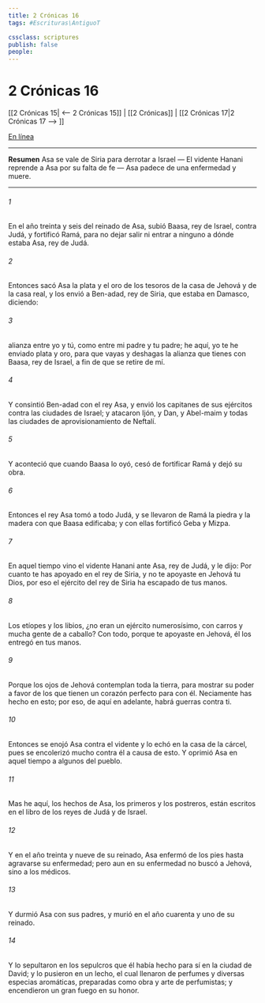 ```yaml
---
title: 2 Crónicas 16
tags: #Escrituras\AntiguoT

cssclass: scriptures
publish: false
people:
---
```


# 2 Crónicas 16
[[2 Crónicas 15| <-- 2 Crónicas 15]] | [[2 Crónicas]] | [[2 Crónicas 17|2 Crónicas 17 --> ]]

[En línea](https://churchofjesuschrist.org/study/scriptures/ot/2-chr/16?lang=spa)

---
__Resumen__
Asa se vale de Siria para derrotar a Israel — El vidente Hanani reprende a Asa por su falta de fe — Asa padece de una enfermedad y muere.

---
###### 1 
En el año treinta y seis del reinado de Asa, subió Baasa, rey de Israel, contra Judá, y fortificó Ramá, para no dejar salir ni entrar a ninguno a dónde estaba Asa, rey de Judá.

###### 2 
Entonces sacó Asa la plata y el oro de los tesoros de la casa de Jehová y de la casa real, y los envió a Ben-adad, rey de Siria, que estaba en Damasco, diciendo:

###### 3 
 alianza entre yo y tú, como  entre mi padre y tu padre; he aquí, yo te he enviado plata y oro, para que vayas y deshagas la alianza que tienes con Baasa, rey de Israel, a fin de que se retire de mí.

###### 4 
Y consintió Ben-adad con el rey Asa, y envió los capitanes de sus ejércitos contra las ciudades de Israel; y atacaron Ijón, y Dan, y Abel-maim y todas las ciudades de aprovisionamiento de Neftalí.

###### 5 
Y aconteció que cuando Baasa lo oyó, cesó de fortificar Ramá y dejó su obra.

###### 6 
Entonces el rey Asa tomó a todo Judá, y se llevaron de Ramá la piedra y la madera con que Baasa edificaba; y con ellas fortificó Geba y Mizpa.

###### 7 
En aquel tiempo vino el vidente Hanani ante Asa, rey de Judá, y le dijo: Por cuanto te has apoyado en el rey de Siria, y no te apoyaste en Jehová tu Dios, por eso el ejército del rey de Siria ha escapado de tus manos.

###### 8 
Los etíopes y los libios, ¿no eran un ejército numerosísimo, con carros y mucha gente de a caballo? Con todo, porque te apoyaste en Jehová, él los entregó en tus manos.

###### 9 
Porque los ojos de Jehová contemplan toda la tierra, para mostrar su poder a favor de los que tienen un corazón perfecto para con él. Neciamente has hecho en esto; por eso, de aquí en adelante, habrá guerras contra ti.

###### 10 
Entonces se enojó Asa contra el vidente y lo echó en la casa de la cárcel, pues se encolerizó mucho contra él a causa de esto. Y oprimió Asa en aquel tiempo a algunos del pueblo.

###### 11 
Mas he aquí, los hechos de Asa, los primeros y los postreros, están escritos en el libro de los reyes de Judá y de Israel.

###### 12 
Y en el año treinta y nueve de su reinado, Asa enfermó de los pies hasta agravarse su enfermedad; pero aun en su enfermedad no buscó a Jehová, sino a los médicos.

###### 13 
Y durmió Asa con sus padres, y murió en el año cuarenta y uno de su reinado.

###### 14 
Y lo sepultaron en los sepulcros que él había hecho para sí en la ciudad de David; y lo pusieron en un lecho, el cual llenaron de perfumes y diversas especias aromáticas, preparadas como obra y arte de perfumistas; y encendieron un gran fuego en su honor.

